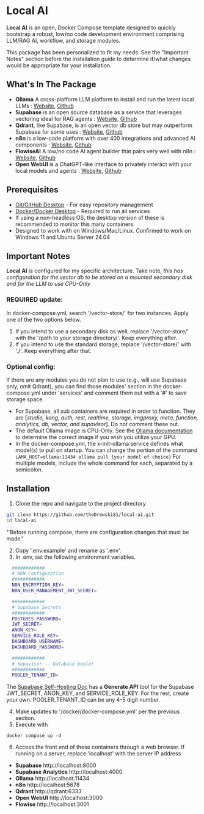 # Local AI 

**Local AI** is an open, Docker Compose template designed to quickly bootstrap a robust, low/no code development environment comprising LLM/RAG AI, workflow, and storage modules.

This package has been personalized to fit my needs. See the "Important Notes" section before the installation guide to determine if/what changes would be appropriate for your installation.

## What's In The Package

- **Ollama** A cross-platform LLM platform to install and run the latest local LLMs
: [Website](https://ollama.com/), [Github](https://github.com/ollama/ollama)
- **Supabase** is an open source database as a service that leverages vectoring ideal for RAG agents
: [Website](https://supabase.com/), [Github](https://github.com/supabase/supabase)
- **Qdrant**, like Supabase, is an open vector db store but may outperform Supabase for some uses
: [Website](https://qdrant.tech/), [Github](https://github.com/qdrant/qdrant)
- **n8n** is a low-code platform with over 400 integrations and advanced AI components
: [Website](https://n8n.io/), [Github](https://github.com/n8nio)
- **FlowiseAI** A low/no code AI agent builder that pairs very well with n8n
: [Website](https://flowiseai.com/), [Github](https://github.com/flowiseai/flowise)
- **Open WebUI** is a ChatGPT-like interface to privately interact with your local models and agents
: [Website](https://openwebui.com/), [Github](https://github.com/open-webui/open-webui)


## Prerequisites

- [Git/GitHub Desktop](https://desktop.github.com/) - For easy repository management
- [Docker/Docker Desktop](https://www.docker.com/products/docker-desktop/) - Required to run all services
- If using a non-headless OS, the desktop version of these is recommended to monitor this many containers.
- Designed to work with on Windows/Mac/Linux. Confirmed to work on Windows 11 and Ubuntu Server 24.04

## Important Notes

**Local AI** is configured for my specific architecture. Take note, *this has configuration for the vector db to be stored on a mounted secondary disk and for the LLM to use CPU-Only*
### **REQUIRED** update: 
In docker-compose.yml, search '/vector-store/' for two instances. Apply one of the two options below.
1. If you intend to use a secondary disk as well, replace '/vector-store/' with the '/path to your storage directory/'. Keep everything after.
2. If you intend to use the standard storage, replace '/vector-store/' with './'. Keep everything after that.

### **Optional** config: 
If there are any modules you do not plan to use (e.g., will use Supabase only, omit Qdrant), you can find those modules' section in the docker-compose.yml under 'services' and comment them out with a '#' to save storage space.
- For Supabase, all sub containers are required in order to function. They are [*studio, kong, auth, rest, realtime, storage, imgproxy, meta, function, analytics, db, vector, and supavisor*]. Do not comment these out.
- The default Ollama image is CPU-Only. See the [Ollama documentation](https://ollama.com/) to determine the correct image if you wish you utilize your GPU.
- In the docker-compose.yml, the x-init-ollama service defines what model(s) to pull on startup. You can change the portion of the command `LAMA_HOST=ollama:11434 ollama pull {your model of choice}` For multiple models, include the whole command for each, separated by a semicolon.

## Installation

1. Clone the repo and navigate to the project directory
```bash
git clone https://github.com/theDrewski81/local-ai.git
cd local-ai
```

**'**'Before running compose, there are configuration changes that must be made'**'**

2. Copy '.env.example' and rename as '.env'.
3. In .env, set the following environment variables. 
 ```bash
   ############
   # N8N Configuration
   ############
   N8N_ENCRYPTION_KEY=
   N8N_USER_MANAGEMENT_JWT_SECRET=

   ############
   # Supabase Secrets
   ############
   POSTGRES_PASSWORD=
   JWT_SECRET=
   ANON_KEY=
   SERVICE_ROLE_KEY=
   DASHBOARD_USERNAME=
   DASHBOARD_PASSWORD=

   ############
   # Supavisor -- Database pooler
   ############
   POOLER_TENANT_ID=
   ```
The [Supabase Self-Hosting Doc](https://supabase.com/docs/guides/self-hosting/docker)
has a **Generate API** tool for the Supabase JWT_SECRET, ANON_KEY, and SERVICE_ROLE_KEY. For the rest, create your own. POOLER_TENANT_ID 
can be any 4-5 digit number.

4. Make updates to '/docker/docker-compose.yml' per the previous section.
5. Execute with 
```
docker compose up -d
```
6. Access the front end of these containers through a web browser.
If running on a server, replace 'localhost' with the server IP address
- **Supabase** http://localhost:8000
- **Supabase Analytics** http://localhost:4000
- **Ollama** http://localhost:11434
- **n8n** http://localhost:5678
- **Qdrant** http://qdrant:6333
- **Open WebUI** http://localhost:3000
- **Flowise** http://localhost:3001
